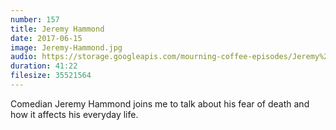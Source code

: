 ```yaml
---
number: 157
title: Jeremy Hammond
date: 2017-06-15
image: Jeremy-Hammond.jpg
audio: https://storage.googleapis.com/mourning-coffee-episodes/Jeremy%20Hammond%20Release.mp3
duration: 41:22
filesize: 35521564
---
```


Comedian Jeremy Hammond joins me to talk about his fear of death and how it affects his everyday life.
